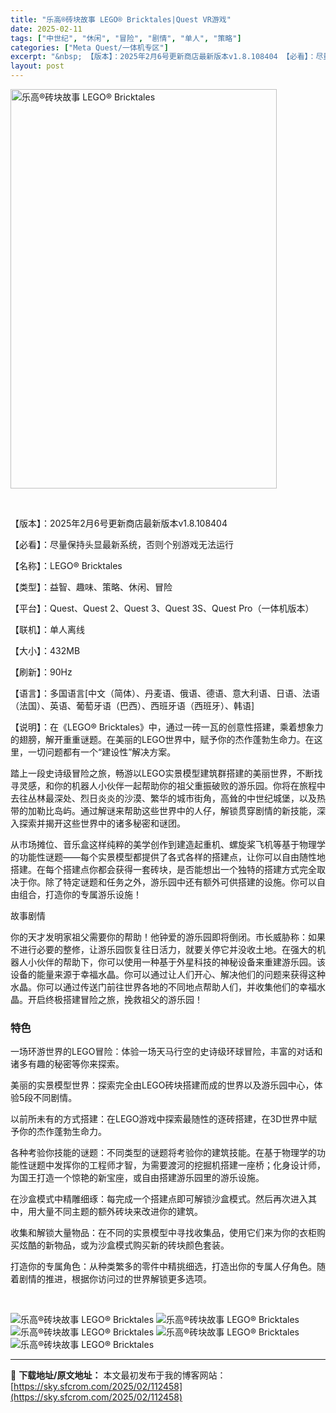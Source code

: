 ```yaml
---
title: "乐高®砖块故事 LEGO® Bricktales|Quest VR游戏"
date: 2025-02-11
tags: ["中世纪", "休闲", "冒险", "剧情", "单人", "策略"]
categories: ["Meta Quest/一体机专区"]
excerpt: "&nbsp; 【版本】：2025年2月6号更新商店最新版本v1.8.108404 【必看】：尽量保持头显最新系统，否则个别游戏无法运行 【名称】：LEGO® Bricktales 【类型】：益智、趣味、策略、休闲、冒险 【平台】：Quest、Quest 2、Quest 3、Quest 3S、Ques&hellip;"
layout: post
---
```


<img title="1673111968-3a28feafa6d98e3.webp" src="https://sky.sfcrom.com/wp-content/uploads/2025/02/20250211_67ab19cb3fe08.webp" alt="乐高®砖块故事 LEGO® Bricktales" width="426" height="639" />

&nbsp;

【版本】：2025年2月6号更新商店最新版本v1.8.108404

【必看】：尽量保持头显最新系统，否则个别游戏无法运行

【名称】：LEGO® Bricktales

【类型】：益智、趣味、策略、休闲、冒险

【平台】：Quest、Quest 2、Quest 3、Quest 3S、Quest Pro（一体机版本）

【联机】：单人离线

【大小】：432MB

【刷新】：90Hz

【语言】：多国语言[中文（简体）、丹麦语、俄语、德语、意大利语、日语、法语（法国）、英语、葡萄牙语（巴西）、西班牙语（西班牙）、韩语]

【说明】：在《LEGO® Bricktales》中，通过一砖一瓦的创意性搭建，乘着想象力的翅膀，解开重重谜题。在美丽的LEGO世界中，赋予你的杰作蓬勃生命力。在这里，一切问题都有一个“建设性”解决方案。

踏上一段史诗级冒险之旅，畅游以LEGO实景模型建筑群搭建的美丽世界，不断找寻灵感，和你的机器人小伙伴一起帮助你的祖父重振破败的游乐园。你将在旅程中去往丛林最深处、烈日炎炎的沙漠、繁华的城市街角，高耸的中世纪城堡，以及热带的加勒比岛屿。通过解谜来帮助这些世界中的人仔，解锁贯穿剧情的新技能，深入探索并揭开这些世界中的诸多秘密和谜团。

从市场摊位、音乐盒这样纯粹的美学创作到建造起重机、螺旋桨飞机等基于物理学的功能性谜题——每个实景模型都提供了各式各样的搭建点，让你可以自由随性地搭建。在每个搭建点你都会获得一套砖块，是否能想出一个独特的搭建方式完全取决于你。除了特定谜题和任务之外，游乐园中还有额外可供搭建的设施。你可以自由组合，打造你的专属游乐设施！

故事剧情

你的天才发明家祖父需要你的帮助！他钟爱的游乐园即将倒闭。市长威胁称：如果不进行必要的整修，让游乐园恢复往日活力，就要关停它并没收土地。在强大的机器人小伙伴的帮助下，你可以使用一种基于外星科技的神秘设备来重建游乐园。该设备的能量来源于幸福水晶。你可以通过让人们开心、解决他们的问题来获得这种水晶。你可以通过传送门前往世界各地的不同地点帮助人们，并收集他们的幸福水晶。开启终极搭建冒险之旅，挽救祖父的游乐园！
<h3>特色</h3>
一场环游世界的LEGO冒险：体验一场天马行空的史诗级环球冒险，丰富的对话和诸多有趣的秘密等你来探索。

美丽的实景模型世界：探索完全由LEGO砖块搭建而成的世界以及游乐园中心，体验5段不同剧情。

以前所未有的方式搭建：在LEGO游戏中探索最随性的逐砖搭建，在3D世界中赋予你的杰作蓬勃生命力。

各种考验你技能的谜题：不同类型的谜题将考验你的建筑技能。在基于物理学的功能性谜题中发挥你的工程师才智，为需要渡河的挖掘机搭建一座桥；化身设计师，为国王打造一个惊艳的新宝座，或自由搭建游乐园里的游乐设施。

在沙盒模式中精雕细琢：每完成一个搭建点即可解锁沙盒模式。然后再次进入其中，用大量不同主题的额外砖块来改进你的建筑。

收集和解锁大量物品：在不同的实景模型中寻找收集品，使用它们来为你的衣柜购买炫酷的新物品，或为沙盒模式购买新的砖块颜色套装。

打造你的专属角色：从种类繁多的零件中精挑细选，打造出你的专属人仔角色。随着剧情的推进，根据你访问过的世界解锁更多选项。

&nbsp;

<img title="QQ截图20231206184009-800x446.webp" src="https://sky.sfcrom.com/wp-content/uploads/2025/02/20250211_67ab19cd43b7a.webp" alt="乐高®砖块故事 LEGO® Bricktales" />
<img title="QQ截图20231206184014-800x446.webp" src="https://sky.sfcrom.com/wp-content/uploads/2025/02/20250211_67ab19cef3348.webp" alt="乐高®砖块故事 LEGO® Bricktales" />
<img title="QQ截图20231206184019-800x444.webp" src="https://sky.sfcrom.com/wp-content/uploads/2025/02/20250211_67ab19d1016f5.webp" alt="乐高®砖块故事 LEGO® Bricktales" />
<img title="QQ截图20231206184025-800x440.webp" src="https://sky.sfcrom.com/wp-content/uploads/2025/02/20250211_67ab19d30a78f.webp" alt="乐高®砖块故事 LEGO® Bricktales" />
<img title="QQ截图20231206184030-800x441.webp" src="https://sky.sfcrom.com/wp-content/uploads/2025/02/20250211_67ab19d4f3688.webp" alt="乐高®砖块故事 LEGO® Bricktales" />

---
📖 **下载地址/原文地址：** 本文最初发布于我的博客网站：[https://sky.sfcrom.com/2025/02/112458](https://sky.sfcrom.com/2025/02/112458)
